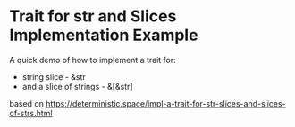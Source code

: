 # Trait for str and Slices Implementation Example

A quick demo of how to implement a trait for:
* string slice - &str 
* and a slice of strings - &[&str]

based on https://deterministic.space/impl-a-trait-for-str-slices-and-slices-of-strs.html

